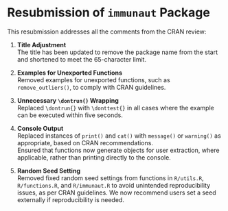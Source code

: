 # Resubmission of `immunaut` Package

This resubmission addresses all the comments from the CRAN review:

1. **Title Adjustment**  
   The title has been updated to remove the package name from the start and shortened to meet the 65-character limit.

2. **Examples for Unexported Functions**  
   Removed examples for unexported functions, such as `remove_outliers()`, to comply with CRAN guidelines.

3. **Unnecessary `\dontrun{}` Wrapping**  
   Replaced `\dontrun{}` with `\donttest{}` in all cases where the example can be executed within five seconds.

4. **Console Output**  
   Replaced instances of `print()` and `cat()` with `message()` or `warning()` as appropriate, based on CRAN recommendations.  
   Ensured that functions now generate objects for user extraction, where applicable, rather than printing directly to the console.

5. **Random Seed Setting**  
   Removed fixed random seed settings from functions in `R/utils.R`, `R/functions.R`, and `R/immunaut.R` to avoid unintended reproducibility issues, as per CRAN guidelines. We now recommend users set a seed externally if reproducibility is needed.
